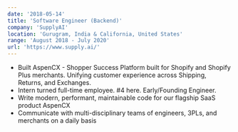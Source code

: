 ```yaml
---
date: '2018-05-14'
title: 'Software Engineer (Backend)'
company: 'SupplyAI'
location: 'Gurugram, India & California, United States'
range: 'August 2018 - July 2020'
url: 'https://www.supply.ai/'
---
```


- Built AspenCX - Shopper Success Platform built for Shopify and Shopify Plus merchants. Unifying customer experience across Shipping, Returns, and Exchanges.
- Intern turned full-time employee. #4 here. Early/Founding Engineer.
- Write modern, performant, maintainable code for our flagship SaaS product AspenCX
- Communicate with multi-disciplinary teams of engineers, 3PLs, and merchants on a daily basis
